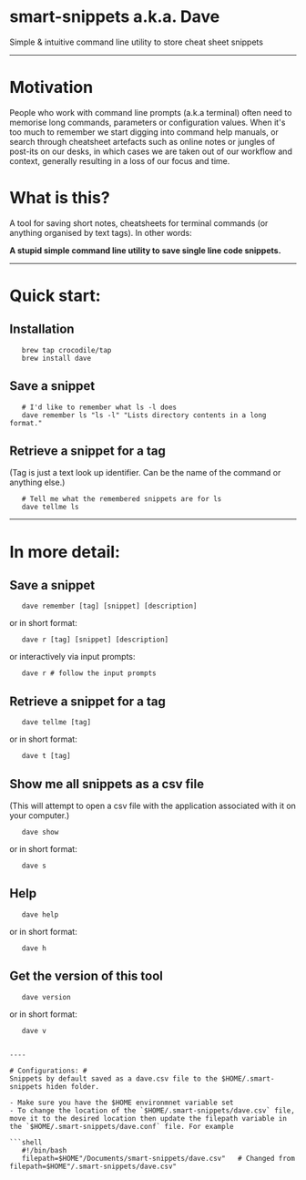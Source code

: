 smart-snippets a.k.a. Dave
===================
Simple &amp; intuitive command line utility to store cheat sheet snippets
- - - - 

# Motivation #
People who work with command line prompts (a.k.a terminal) often need to memorise long commands, parameters or configuration values. When it's too much to remember we start digging into command help manuals, or search through cheatsheet artefacts such as online notes or jungles of post-its on our desks, in which cases we are taken out of our workflow and context, generally resulting in a loss of our focus and time.

# What is this? #
A tool for saving short notes, cheatsheets for terminal commands (or anything organised by text tags). In other words:

**A stupid simple command line utility to save single line code snippets.**

- - - - 
# Quick start: #
## Installation ##
```shell
   brew tap crocodile/tap
   brew install dave
```
## Save a snippet ##
```shell
   # I'd like to remember what ls -l does
   dave remember ls "ls -l" "Lists directory contents in a long format."
```
## Retrieve a snippet for a tag ##
(Tag is just a text look up identifier. Can be the name of the command or anything else.)
```shell
   # Tell me what the remembered snippets are for ls
   dave tellme ls
```
- - - - 
# In more detail: #
## Save a snippet ##
```shell
   dave remember [tag] [snippet] [description]
```
   or in short format:
```shell
   dave r [tag] [snippet] [description]
```
   or interactively via input prompts:
```shell
   dave r # follow the input prompts
```
## Retrieve a snippet for a tag ##
```shell
   dave tellme [tag]
```
   or in short format:
```shell
   dave t [tag]
```

## Show me all snippets as a csv file ##
(This will attempt to open a csv file with the application associated with it on your computer.)
```shell
   dave show
```
   or in short format:
```shell
   dave s
```

## Help ##
```shell
   dave help
```   
   or in short format:
```shell
   dave h
```      
## Get the version of this tool ##
```shell
   dave version
```
   or in short format:
```shell
   dave v
```
```

----

# Configurations: #
Snippets by default saved as a dave.csv file to the $HOME/.smart-snippets hiden folder. 

- Make sure you have the $HOME environmnet variable set
- To change the location of the `$HOME/.smart-snippets/dave.csv` file, move it to the desired location then update the filepath variable in the `$HOME/.smart-snippets/dave.conf` file. For example

```shell
   #!/bin/bash
   filepath=$HOME"/Documents/smart-snippets/dave.csv"   # Changed from filepath=$HOME"/.smart-snippets/dave.csv"
```
